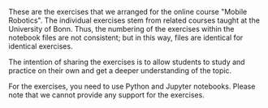 These are the exercises that we arranged for the online course
"Mobile Robotics". The individual exercises stem from related
courses taught at the University of Bonn. Thus, the numbering
of the exercises within the notebook files are not consistent;
but in this way, files are identical for identical exercises.

The intention of sharing the exercises is to allow students to 
study and practice on their own and get a deeper understanding 
of the topic. 

For the exercises, you need to use Python and Jupyter notebooks.
Please note that we cannot provide any support for the exercises.
